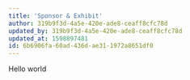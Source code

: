 ```yaml
---
title: 'Sponsor & Exhibit'
author: 319b9f3d-4a5e-420e-ade8-ceaff8cfc78d
updated_by: 319b9f3d-4a5e-420e-ade8-ceaff8cfc78d
updated_at: 1598897481
id: 6b6906fa-60ad-436d-ae31-1972a8651df0
---
```

Hello world
